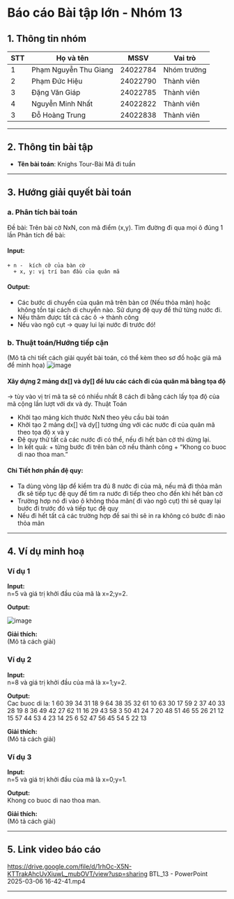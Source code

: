 # Báo cáo Bài tập lớn - Nhóm 13

## 1. Thông tin nhóm
| STT | Họ và tên | MSSV | Vai trò |
|---|---|---|---|
| 1 | Phạm Nguyễn Thu Giang | 24022784 | Nhóm trưởng |
| 2 | Phạm Đức Hiệu | 24022790 | Thành viên |
| 3 | Đặng Văn Giáp | 24022785 | Thành viên |
| 4 | Nguyễn Minh Nhất | 24022822 | Thành viên |
| 3 | Đỗ Hoàng Trung | 24022838 | Thành viên |

---

## 2. Thông tin bài tập
- **Tên bài toán**: Knighs Tour-Bài Mã đi tuần

---

## 3. Hướng giải quyết bài toán
### a. Phân tích bài toán
Đề bài: Trên bài cờ NxN, con mã điểm (x,y). Tìm đường đi qua mọi ô đúng 1 lần
Phân tích đề bài:
 #### Input: 
    + n -  kích cỡ của bàn cờ
	  + x, y: vị trí ban đầu của quân mã
 #### Output: 
+ Các bước di chuyển của quân mã trên bàn cơ (Nếu thỏa mãn) hoặc không tồn tại cách di chuyển nào.
  Sử dụng đệ quy để thử từng nước đi.
+ Nếu thăm được tất cả các ô -> thành công
+ Nếu vào ngõ cụt -> quay lui lại nước đi trước đó!


### b. Thuật toán/Hướng tiếp cận
(Mô tả chi tiết cách giải quyết bài toán, có thể kèm theo sơ đồ hoặc giả mã để minh họa)
![image](https://github.com/user-attachments/assets/9712d3e2-61f8-4459-bed5-c843048496e4)
#### Xây dựng 2 mảng dx[] và dy[] để lưu các cách đi của quân mã bằng tọa độ 
-> tùy vào vị trí mã ta sẽ có nhiều nhất 8 cách đi bằng cách lấy tọa độ của mã cộng lần lượt với dx và dy.
Thuật Toán
+ Khởi tạo mảng kích thước NxN theo yêu cầu bài toán
+ Khởi tạo 2 mảng dx[] và dy[] tương ứng với các nước đi của quân mã theo tọa độ x và y
+ Đệ quy thử tất cả các nước đi có thể, nếu đi hết bàn cờ thì dừng lại.
+ In kết quả: + từng bước đi trên bàn cờ nếu thành công
		 +  “Khong co buoc di nao thoa man.”
#### Chi Tiết hơn phần đệ quy:
+ Ta dùng vòng lặp để kiểm tra đủ 8 nước đi của mã, nếu mã đi thỏa mãn đk sẽ tiếp tục đệ quy để tìm ra nước đi tiếp theo cho đến khi hết bàn cờ
+ Trường hơp nó đi vào ô không thỏa mãn( đi vào ngõ cụt) thì sẽ quay lại bước đi trước đó và tiếp tục đệ quy
+ Nếu đi hết tất cả các trường hợp đề sai thì sẽ in ra không có bước đi nào thỏa mãn 






---

## 4. Ví dụ minh hoạ
### Ví dụ 1
**Input:**  
n=5 và giá trị khởi đầu của mã là x=2;y=2.

**Output:**

![image](https://github.com/user-attachments/assets/e8c3f77b-f580-4844-a1f5-78dd8c8a8108)

  
**Giải thích:**  
(Mô tả cách giải)

### Ví dụ 2
**Input:**  
n=8 và giá trị khởi đầu của mã là x=1;y=2.

**Output:**  
Cac buoc di la:
1 60 39 34 31 18 9 64
38 35 32 61 10 63 30 17
59 2 37 40 33 28 19 8
36 49 42 27 62 11 16 29
43 58 3 50 41 24 7 20
48 51 46 55 26 21 12 15
57 44 53 4 23 14 25 6
52 47 56 45 54 5 22 13

**Giải thích:**  
(Mô tả cách giải)

### Ví dụ 3
**Input:**  
n=5 và giá trị khởi đầu của mã là x=0;y=1.

**Output:**  
Khong co buoc di nao thoa man.

**Giải thích:**  
(Mô tả cách giải)

---

## 5. Link video báo cáo
https://drive.google.com/file/d/1rhOc-X5N-KTTrakAhcUvXiuwL_mubOVT/view?usp=sharing
BTL_13 - PowerPoint 2025-03-06 16-42-41.mp4

---
